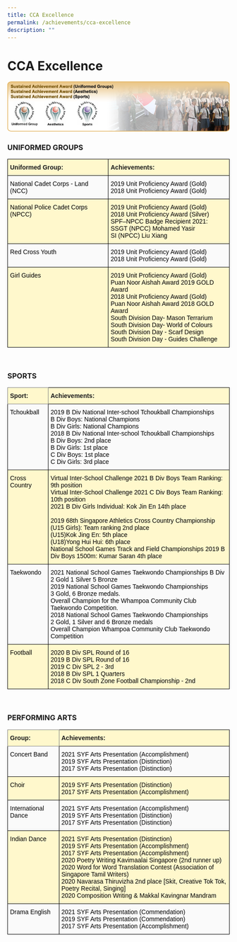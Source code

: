 ```yaml
---
title: CCA Excellence
permalink: /achievements/cca-excellence
description: ""
---
```

# CCA Excellence

![Sustained Achievement Awards](/images/img_substain_achievement_v2.png)

### UNIFORMED GROUPS

<style type="text/css">
.tg  {border-collapse:collapse;border-spacing:0;}
.tg td{border-color:black;border-style:solid;border-width:1px;font-family:Arial, sans-serif;font-size:14px;
  overflow:hidden;padding:10px 5px;word-break:normal;}
.tg th{border-color:black;border-style:solid;border-width:1px;font-family:Arial, sans-serif;font-size:14px;
  font-weight:normal;overflow:hidden;padding:10px 5px;word-break:normal;}
.tg .tg-te7l{background-color:#FFF8CC;font-weight:bold;text-align:left;vertical-align:top}
.tg .tg-17nh{background-color:#FAFAFA;text-align:left;vertical-align:top}
.tg .tg-f45a{background-color:#FFF8CC;text-align:left;vertical-align:top}
</style>
<table class="tg">
<thead>
  <tr>
    <th class="tg-te7l">Uniformed Group:</th>
    <th class="tg-te7l">Achievements:</th>
  </tr>
</thead>
<tbody>
  <tr>
    <td class="tg-17nh"><span style="font-weight:400;color:#000">National Cadet Corps - Land (NCC)</span></td>
    <td class="tg-17nh"><span style="font-weight:400;color:#000">2019 Unit Proficiency Award (Gold)</span><br><span style="font-weight:400;color:#000">2018 Unit Proficiency Award (Gold)</span></td>
  </tr>
  <tr>
    <td class="tg-f45a"><span style="font-weight:400;color:#000">National Police Cadet Corps (NPCC)</span></td>
    <td class="tg-f45a"><span style="font-weight:400;color:#000">2019 Unit Proficiency Award (Gold)</span><br><span style="font-weight:400;color:#000">2018 Unit Proficiency Award (Silver)</span><br><span style="font-weight:400;color:#000">SPF–NPCC Badge Recipient 2021:</span><br><span style="font-weight:400;color:#000">SSGT (NPCC) Mohamed Yasir</span><br><span style="font-weight:400;color:#000">SI (NPCC) Liu Xiang</span></td>
  </tr>
  <tr>
    <td class="tg-17nh"><span style="font-weight:400;color:#000">Red Cross Youth</span></td>
    <td class="tg-17nh"><span style="font-weight:400;color:#000">2019 Unit Proficiency Award (Gold)</span><br><span style="font-weight:400;color:#000">2018 Unit Proficiency Award (Gold)</span></td>
  </tr>
  <tr>
    <td class="tg-f45a"><span style="font-weight:400;color:#000">Girl Guides</span></td>
    <td class="tg-f45a"><span style="font-weight:400;color:#000">2019 Unit Proficiency Award (Gold)</span><br><span style="font-weight:400;color:#000">Puan Noor Aishah Award 2019 GOLD Award</span><br><span style="font-weight:400;color:#000">2018 Unit Proficiency Award (Gold)</span><br><span style="font-weight:400;color:#000">Puan Noor Aishah Award 2018 GOLD Award</span><br><span style="font-weight:400;color:#000">South Division Day- Mason Terrarium</span><br><span style="font-weight:400;color:#000">South Division Day- World of Colours</span><br><span style="font-weight:400;color:#000">South Division Day - Scarf Design</span><br><span style="font-weight:400;color:#000">South Division Day - Guides Challenge</span></td>
  </tr>
</tbody>
</table>

<br>

### SPORTS

<style type="text/css">
.tg  {border-collapse:collapse;border-spacing:0;}
.tg td{border-color:black;border-style:solid;border-width:1px;font-family:Arial, sans-serif;font-size:14px;
  overflow:hidden;padding:10px 5px;word-break:normal;}
.tg th{border-color:black;border-style:solid;border-width:1px;font-family:Arial, sans-serif;font-size:14px;
  font-weight:normal;overflow:hidden;padding:10px 5px;word-break:normal;}
.tg .tg-te7l{background-color:#FFF8CC;font-weight:bold;text-align:left;vertical-align:top}
.tg .tg-93yk{background-color:#FFF8CC;border-color:inherit;font-weight:bold;text-align:left;vertical-align:top}
.tg .tg-17nh{background-color:#FAFAFA;text-align:left;vertical-align:top}
.tg .tg-f45a{background-color:#FFF8CC;text-align:left;vertical-align:top}
</style>
<table class="tg">
<thead>
  <tr>
    <th class="tg-93yk">Sport:</th>
    <th class="tg-te7l">Achievements:</th>
  </tr>
</thead>
<tbody>
  <tr>
    <td class="tg-17nh"><span style="font-weight:400;color:#000">Tchoukball</span></td>
    <td class="tg-17nh"><span style="font-weight:400;color:#000">2019 B Div National Inter-school Tchoukball Championships</span><br><span style="font-weight:400;color:#000">B Div Boys: National Champions</span><br><span style="font-weight:400;color:#000">B Div Girls: National Champions</span><br><span style="font-weight:400;color:#000">2018 B Div National Inter-school Tchoukball Championships</span><br><span style="font-weight:400;color:#000">B Div Boys: 2nd place</span><br><span style="font-weight:400;color:#000">B Div Girls: 1st place</span><br><span style="font-weight:400;color:#000">C Div Boys: 1st place</span><br><span style="font-weight:400;color:#000">C Div Girls: 3rd place</span></td>
  </tr>
  <tr>
    <td class="tg-f45a"><span style="font-weight:400;color:#000">Cross Country</span></td>
    <td class="tg-f45a"><span style="font-weight:400;color:#000">Virtual Inter-School Challenge 2021 B Div Boys Team Ranking: 9th position</span><br><span style="font-weight:400;color:#000">Virtual Inter-School Challenge 2021 C Div Boys Team Ranking: 10th position</span><br><span style="font-weight:400;color:#000">2021 B Div Girls Individual: Kok Jin En 14th place</span><br><br><span style="font-weight:400;color:#000">2019 68th Singapore Athletics Cross Country Championship (U15 Girls): Team ranking 2nd place</span><br><span style="font-weight:400;color:#000">(U15)Kok Jing En: 5th place</span><br><span style="font-weight:400;color:#000">(U18)Yong Hui Hui: 6th place</span><br><span style="font-weight:400;color:#000">National School Games Track and Field Championships 2019 B Div Boys 1500m: Kumar Saran 4th place</span></td>
  </tr>
  <tr>
    <td class="tg-17nh"><span style="font-weight:400;color:#000">Taekwondo</span></td>
    <td class="tg-17nh"><span style="font-weight:400;color:#000">2021 National School Games Taekwondo Championships B Div</span><br><span style="font-weight:400;color:#000">2 Gold 1 Silver 5 Bronze</span><br><span style="font-weight:400;color:#000">2019 National School Games Taekwondo Championships</span><br><span style="font-weight:400;color:#000">3 Gold, 6 Bronze medals.</span><br><span style="font-weight:400;color:#000">Overall Champion for the Whampoa Community Club Taekwondo Competition.</span><br><span style="font-weight:400;color:#000">2018 National School Games Taekwondo Championships</span><br><span style="font-weight:400;color:#000">2 Gold, 1 Silver and 6 Bronze medals</span><br><span style="font-weight:400;color:#000">Overall Champion Whampoa Community Club Taekwondo Competition</span></td>
  </tr>
  <tr>
    <td class="tg-f45a"><span style="font-weight:400;color:#000">Football</span></td>
    <td class="tg-f45a"><span style="font-weight:400;color:#000">2020 B Div SPL Round of 16</span><br><span style="font-weight:400;color:#000">2019 B Div SPL Round of 16</span><br><span style="font-weight:400;color:#000">2019 C Div SPL 2 - 3rd</span><br><span style="font-weight:400;color:#000">2018 B Div SPL 1 Quarters</span><br><span style="font-weight:400;color:#000">2018 C Div South Zone Football Championship - 2nd</span></td>
  </tr>
</tbody>
</table>

<br>

### PERFORMING ARTS

<style type="text/css">
.tg  {border-collapse:collapse;border-spacing:0;}
.tg td{border-color:black;border-style:solid;border-width:1px;font-family:Arial, sans-serif;font-size:14px;
  overflow:hidden;padding:10px 5px;word-break:normal;}
.tg th{border-color:black;border-style:solid;border-width:1px;font-family:Arial, sans-serif;font-size:14px;
  font-weight:normal;overflow:hidden;padding:10px 5px;word-break:normal;}
.tg .tg-te7l{background-color:#FFF8CC;font-weight:bold;text-align:left;vertical-align:top}
.tg .tg-93yk{background-color:#FFF8CC;border-color:inherit;font-weight:bold;text-align:left;vertical-align:top}
.tg .tg-17nh{background-color:#FAFAFA;text-align:left;vertical-align:top}
.tg .tg-f45a{background-color:#FFF8CC;text-align:left;vertical-align:top}
</style>
<table class="tg">
<thead>
  <tr>
    <th class="tg-93yk">Group:</th>
    <th class="tg-te7l">Achievements:</th>
  </tr>
</thead>
<tbody>
  <tr>
    <td class="tg-17nh"><span style="font-weight:400;color:#000">Concert Band</span></td>
    <td class="tg-17nh"><span style="font-weight:400;color:#000">2021 SYF Arts Presentation (Accomplishment)</span><br><span style="font-weight:400;color:#000">2019 SYF Arts Presentation (Distinction)</span><br><span style="font-weight:400;color:#000">2017 SYF Arts Presentation (Distinction)</span></td>
  </tr>
  <tr>
    <td class="tg-f45a"><span style="font-weight:400;color:#000">Choir</span></td>
    <td class="tg-f45a"><span style="font-weight:400;color:#000">2019 SYF Arts Presentation (Distinction)</span><br><span style="font-weight:400;color:#000">2017 SYF Arts Presentation (Accomplishment)</span></td>
  </tr>
  <tr>
    <td class="tg-17nh"><span style="font-weight:400;color:#000">International Dance</span></td>
    <td class="tg-17nh"><span style="font-weight:400;color:#000">2021 SYF Arts Presentation (Accomplishment)</span><br><span style="font-weight:400;color:#000">2019 SYF Arts Presentation (Distinction)</span><br><span style="font-weight:400;color:#000">2017 SYF Arts Presentation (Distinction)</span></td>
  </tr>
  <tr>
    <td class="tg-f45a"><span style="font-weight:400;color:#000">Indian Dance</span></td>
    <td class="tg-f45a"><span style="font-weight:400;color:#000">2021 SYF Arts Presentation (Distinction)</span><br><span style="font-weight:400;color:#000">2019 SYF Arts Presentation (Accomplishment)</span><br><span style="font-weight:400;color:#000">2017 SYF Arts Presentation (Accomplishment)</span><br><span style="font-weight:400;color:#000">2020 Poetry Writing Kavimaalai Singapore (2nd runner up)</span><br><span style="font-weight:400;color:#000">2020 Word for Word Translation Contest (Association of Singapore Tamil Writers)</span><br><span style="font-weight:400;color:#000">2020 Navarasa Thiruvizha 2nd place [Skit, Creative Tok Tok, Poetry Recital, Singing]</span><br><span style="font-weight:400;color:#000">2020 Composition Writing &amp; Makkal Kavingnar Mandram</span></td>
  </tr>
  <tr>
    <td class="tg-17nh"><span style="font-weight:400;color:#000">Drama English</span></td>
    <td class="tg-17nh"><span style="font-weight:400;color:#000">2021 SYF Arts Presentation (Commendation)</span><br><span style="font-weight:400;color:#000">2019 SYF Arts Presentation (Commendation)</span><br><span style="font-weight:400;color:#000">2017 SYF Arts Presentation (Accomplishment)</span></td>
  </tr>
</tbody>
</table>